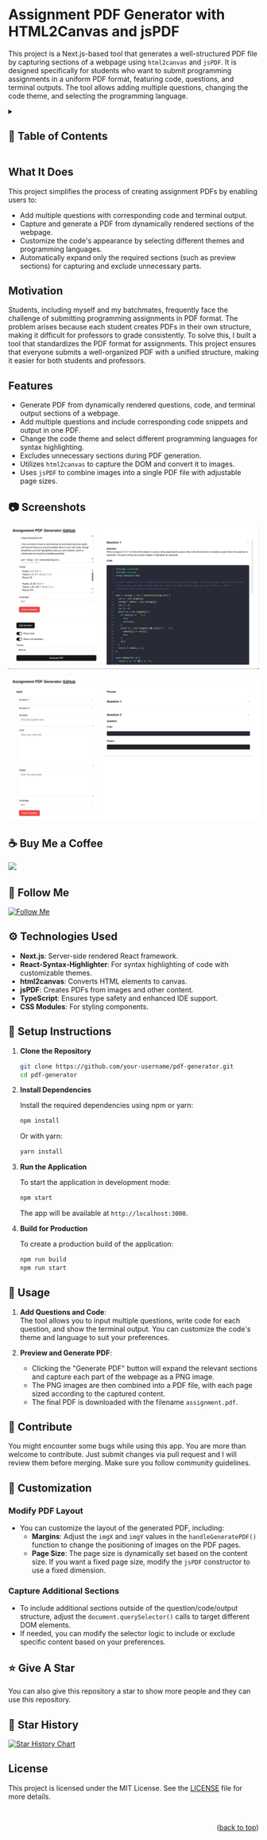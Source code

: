 # Assignment PDF Generator with HTML2Canvas and jsPDF

This project is a Next.js-based tool that generates a well-structured PDF file by capturing sections of a webpage using `html2canvas` and `jsPDF`. It is designed specifically for students who want to submit programming assignments in a uniform PDF format, featuring code, questions, and terminal outputs. The tool allows adding multiple questions, changing the code theme, and selecting the programming language.
<details>

<summary>

## :notebook_with_decorative_cover: Table of Contents

</summary>

- [What It Does](#what-it-does)
- [Motivation](#motivation)
- [Features](#features)
- [Technologies Used](#technologies-used)
- [Setup Instructions](#setup-instructions)
- [Usage](#usage)
- [Customization](#customization)
- [License](#license)

</details>

## What It Does
This project simplifies the process of creating assignment PDFs by enabling users to:
- Add multiple questions with corresponding code and terminal output.
- Capture and generate a PDF from dynamically rendered sections of the webpage.
- Customize the code's appearance by selecting different themes and programming languages.
- Automatically expand only the required sections (such as preview sections) for capturing and exclude unnecessary parts.

## Motivation
Students, including myself and my batchmates, frequently face the challenge of submitting programming assignments in PDF format. The problem arises because each student creates PDFs in their own structure, making it difficult for professors to grade consistently. To solve this, I built a tool that standardizes the PDF format for assignments. This project ensures that everyone submits a well-organized PDF with a unified structure, making it easier for both students and professors.

## Features
- Generate PDF from dynamically rendered questions, code, and terminal output sections of a webpage.
- Add multiple questions and include corresponding code snippets and output in one PDF.
- Change the code theme and select different programming languages for syntax highlighting.
- Excludes unnecessary sections during PDF generation.
- Utilizes `html2canvas` to capture the DOM and convert it to images.
- Uses `jsPDF` to combine images into a single PDF file with adjustable page sizes.

## :camera: Screenshots

![Realtime Preview](/.github/images/img1.png "Realtime Preview")

![Adding More Question](/.github/images/img2.png "Adding More Question")

## :coffee: Buy Me a Coffee

[<img src="https://img.shields.io/badge/Buy_Me_A_Coffee-FFDD00?style=for-the-badge&logo=buy-me-a-coffee&logoColor=black" width="200" />](https://www.buymeacoffee.com/idityage "Buy me a Coffee")

## :rocket: Follow Me

[![Follow Me](https://img.shields.io/github/followers/idityage?style=social&label=Follow&maxAge=2592000)](https://github.com/idityage "Follow Me")


## :gear: Technologies Used
- **Next.js**: Server-side rendered React framework.
- **React-Syntax-Highlighter**: For syntax highlighting of code with customizable themes.
- **html2canvas**: Converts HTML elements to canvas.
- **jsPDF**: Creates PDFs from images and other content.
- **TypeScript**: Ensures type safety and enhanced IDE support.
- **CSS Modules**: For styling components.

## :toolbox: Setup Instructions

1. **Clone the Repository**

   ```bash
   git clone https://github.com/your-username/pdf-generator.git
   cd pdf-generator
   ```

2. **Install Dependencies**

   Install the required dependencies using npm or yarn:

   ```bash
   npm install
   ```

   Or with yarn:

   ```bash
   yarn install
   ```

3. **Run the Application**

   To start the application in development mode:

   ```bash
   npm start
   ```

   The app will be available at `http://localhost:3000`.

4. **Build for Production**

   To create a production build of the application:

   ```bash
   npm run build
   npm run start
   ```

## :page_with_curl: Usage

1. **Add Questions and Code**:  
   The tool allows you to input multiple questions, write code for each question, and show the terminal output. You can customize the code's theme and language to suit your preferences.

2. **Preview and Generate PDF**: 
    - Clicking the "Generate PDF" button will expand the relevant sections and capture each part of the webpage as a PNG image.
    - The PNG images are then combined into a PDF file, with each page sized according to the captured content.
    - The final PDF is downloaded with the filename `assignment.pdf`.

## :raised_hands: Contribute

You might encounter some bugs while using this app. You are more than welcome to contribute. Just submit changes via pull request and I will review them before merging. Make sure you follow community guidelines.

## :wrench: Customization

### Modify PDF Layout

- You can customize the layout of the generated PDF, including:
  - **Margins**: Adjust the `imgX` and `imgY` values in the `handleGeneratePDF()` function to change the positioning of images on the PDF pages.
  - **Page Size**: The page size is dynamically set based on the content size. If you want a fixed page size, modify the `jsPDF` constructor to use a fixed dimension.

### Capture Additional Sections

- To include additional sections outside of the question/code/output structure, adjust the `document.querySelector()` calls to target different DOM elements.
- If needed, you can modify the selector logic to include or exclude specific content based on your preferences.

## :star: Give A Star

You can also give this repository a star to show more people and they can use this repository.

## :star2: Star History

<a href="https://star-history.com/#idityage/Assignment-Code-to-PDF&Timeline">
<picture>
  <source media="(prefers-color-scheme: dark)" srcset="https://api.star-history.com/svg?repos=idityage/Assignment-Code-to-PDF&type=Timeline&theme=dark" />
  <source media="(prefers-color-scheme: light)" srcset="https://api.star-history.com/svg?repos=idityage/Assignment-Code-to-PDF&type=Timeline" />
  <img alt="Star History Chart" src="https://api.star-history.com/svg?repos=idityage/Assignment-Code-to-PDF&type=Timeline" />
</picture>
</a>


## License

This project is licensed under the MIT License. See the [LICENSE](LICENSE) file for more details.

<br />
<p align="right">(<a href="#readme-top">back to top</a>)</p>